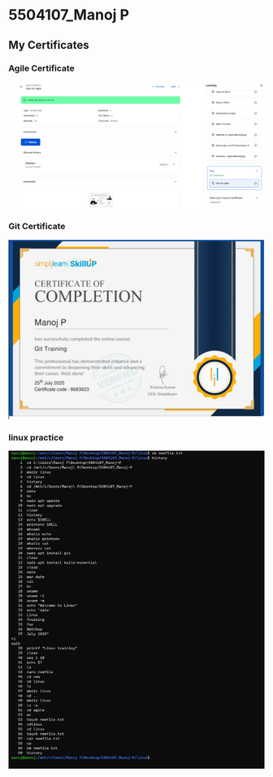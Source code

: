 # 5504107_Manoj P
## My Certificates

### Agile Certificate  
![Agile Certificate](sdlc/agile.png)

### Git Certificate  
![Git Certificate](git/certificates/git_certificate.jpg)

### linux practice
 ![Linux Practice](linux/practice/linuxpractice.jpg)